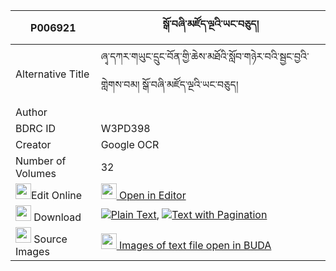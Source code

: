 |P006921|སྒོ་བཞི་མཛོད་ལྔའི་ཡང་བཅུད། 
| --- | --- 
|Alternative Title |ཞྭ་དཀར་གཡུང་དྲུང་བོན་གྱི་ཆེས་མཐོའི་སློབ་གཉེར་བའི་སྦྱང་བྱའི་གླེགས་བམ། སྒོ་བཞི་མཛོད་ལྔའི་ཡང་བཅུད།
|Author | 
|BDRC ID | W3PD398
|Creator | Google OCR
|Number of Volumes| 32
|<img width="25" src="https://img.icons8.com/color/25/000000/edit-property.png">Edit Online| [<img width="25" src="https://avatars.githubusercontent.com/u/45091458?s=200&v=4"> Open in Editor](http://editor.openpecha.org/P006921)
|<img width="25" src="https://img.icons8.com/fluent/48/000000/download-2.png"/>  Download | [![](https://img.icons8.com/color/20/000000/txt.png)Plain Text](https://github.com/Openpecha/P006921/releases/download/v2/go_shyi_dzo_nga_i_yang_chu_plain_P006921.zip), [![](https://img.icons8.com/color/20/000000/txt.png)Text with Pagination](https://github.com/Openpecha/P006921/releases/download/v2/go_shyi_dzo_nga_i_yang_chu_pages_P006921.zip)
|<img width="25" src="https://img.icons8.com/plasticine/100/000000/pictures-folder.png"/>  Source Images | [<img width="25" src="https://library.bdrc.io/icons/BUDA-small.svg"> Images of text file open in BUDA](https://library.bdrc.io/show/bdr:W3PD398)
